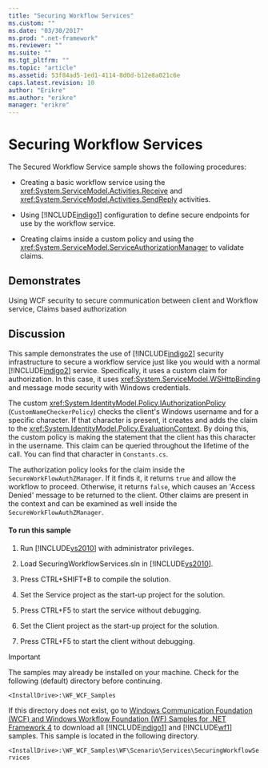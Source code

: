 ```yaml
---
title: "Securing Workflow Services"
ms.custom: ""
ms.date: "03/30/2017"
ms.prod: ".net-framework"
ms.reviewer: ""
ms.suite: ""
ms.tgt_pltfrm: ""
ms.topic: "article"
ms.assetid: 53f84ad5-1ed1-4114-8d0d-b12e8a021c6e
caps.latest.revision: 10
author: "Erikre"
ms.author: "erikre"
manager: "erikre"
---
```

# Securing Workflow Services
The Secured Workflow Service sample shows the following procedures:  
  
-   Creating a basic workflow service using the <xref:System.ServiceModel.Activities.Receive> and <xref:System.ServiceModel.Activities.SendReply> activities.  
  
-   Using [!INCLUDE[indigo1](../../../../includes/indigo1-md.md)] configuration to define secure endpoints for use by the workflow service.  
  
-   Creating claims inside a custom policy and using the <xref:System.ServiceModel.ServiceAuthorizationManager> to validate claims.  
  
## Demonstrates  
 Using WCF security to secure communication between client and Workflow service, Claims based authorization  
  
## Discussion  
 This sample demonstrates the use of [!INCLUDE[indigo2](../../../../includes/indigo2-md.md)] security infrastructure to secure a workflow service just like you would with a normal [!INCLUDE[indigo2](../../../../includes/indigo2-md.md)] service. Specifically, it uses a custom claim for authorization. In this case, it uses <xref:System.ServiceModel.WSHttpBinding> and message mode security with Windows credentials.  
  
 The custom <xref:System.IdentityModel.Policy.IAuthorizationPolicy> (`CustomNameCheckerPolicy`) checks the client's Windows username and for a specific character. If that character is present, it creates and adds the claim to the <xref:System.IdentityModel.Policy.EvaluationContext>. By doing this, the custom policy is making the statement that the client has this character in the username. This claim can be queried throughout the lifetime of the call. You can find that character in `Constants.cs`.  
  
 The authorization policy looks for the claim inside the `SecureWorkFlowAuthZManager`. If it finds it, it returns `true` and allow the workflow to proceed. Otherwise, it returns `false`, which causes an 'Access Denied' message to be returned to the client. Other claims are present in the context and can be examined as well inside the `SecureWorkFlowAuthZManager`.  
  
#### To run this sample  
  
1.  Run [!INCLUDE[vs2010](../../../../includes/vs2010-md.md)] with administrator privileges.  
  
2.  Load SecuringWorkflowServices.sln in [!INCLUDE[vs2010](../../../../includes/vs2010-md.md)].  
  
3.  Press CTRL+SHIFT+B to compile the solution.  
  
4.  Set the Service project as the start-up project for the solution.  
  
5.  Press CTRL+F5 to start the service without debugging.  
  
6.  Set the Client project as the start-up project for the solution.  
  
7.  Press CTRL+F5 to start the client without debugging.  
  
> [!IMPORTANT]
>  The samples may already be installed on your machine. Check for the following (default) directory before continuing.  
>   
>  `<InstallDrive>:\WF_WCF_Samples`  
>   
>  If this directory does not exist, go to [Windows Communication Foundation (WCF) and Windows Workflow Foundation (WF) Samples for .NET Framework 4](http://go.microsoft.com/fwlink/?LinkId=150780) to download all [!INCLUDE[indigo1](../../../../includes/indigo1-md.md)] and [!INCLUDE[wf1](../../../../includes/wf1-md.md)] samples. This sample is located in the following directory.  
>   
>  `<InstallDrive>:\WF_WCF_Samples\WF\Scenario\Services\SecuringWorkflowServices`
